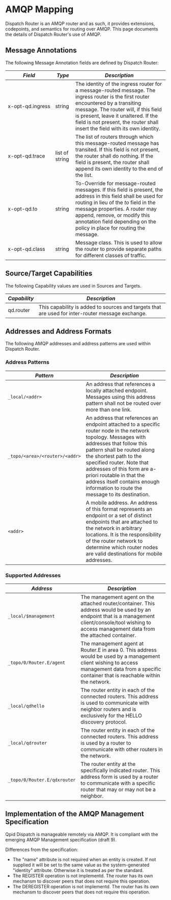 <!--
Licensed to the Apache Software Foundation (ASF) under one
or more contributor license agreements.  See the NOTICE file
distributed with this work for additional information
regarding copyright ownership.  The ASF licenses this file
to you under the Apache License, Version 2.0 (the
"License"); you may not use this file except in compliance
with the License.  You may obtain a copy of the License at

  http://www.apache.org/licenses/LICENSE-2.0

Unless required by applicable law or agreed to in writing,
software distributed under the License is distributed on an
"AS IS" BASIS, WITHOUT WARRANTIES OR CONDITIONS OF ANY
KIND, either express or implied.  See the License for the
specific language governing permissions and limitations
under the License.
-->

# AMQP Mapping

Dispatch Router is an AMQP router and as such, it provides extensions,
codepoints, and semantics for routing over AMQP.  This page documents
the details of Dispatch Router's use of AMQP.


## Message Annotations

The following Message Annotation fields are defined by Dispatch Router:

  | *Field* | *Type* | *Description* |
  |---------|--------|---------------|
  | <span style="white-space: nowrap;">x-opt-qd.ingress</span> | string | The identity of the ingress router for a message-routed message.  The ingress router is the first router encountered by a transiting message.  The router will, if this field is present, leave it unaltered.  If the field is not present, the router shall insert the field with its own identity. |
  | <span style="white-space: nowrap;">x-opt-qd.trace</span> | list of string | The list of routers through which this message-routed message has transited.  If this field is not present, the router shall do nothing.  If the field is present, the router shall append its own identity to the end of the list. |
  | x-opt-qd.to | string | To-Override for message-routed messages.  If this field is present, the address in this field shall be used for routing in lieu of the *to* field in the message properties.  A router may append, remove, or modify this annotation field depending on the policy in place for routing the message. |
  | x-opt-qd.class | string | Message class.  This is used to allow the router to provide separate paths for different classes of traffic. |


## Source/Target Capabilities

The following Capability values are used in Sources and Targets.

  | *Capability* | *Description* |
  |--------------|---------------|
  | qd.router | This capability is added to sources and targets that are used for inter-router message exchange. |


## Addresses and Address Formats

The following AMQP addresses and address patterns are used within Dispatch Router.

### Address Patterns

  | *Pattern* | *Description* |
  |-----------|---------------|
  | `_local/<addr>` | An address that references a locally attached endpoint.  Messages using this address pattern shall not be routed over more than one link. |
  | `_topo/<area>/<router>/<addr>` | An address that references an endpoint attached to a specific router node in the network topology.  Messages with addresses that follow this pattern shall be routed along the shortest path to the specified router.  Note that addresses of this form are a-priori routable in that the address itself contains enough information to route the message to its destination. |
  | `<addr>` | A mobile address.  An address of this format represents an endpoint or a set of distinct endpoints that are attached to the network in arbitrary locations.  It is the responsibility of the router network to determine which router nodes are valid destinations for mobile addresses. |

### Supported Addresses

  | *Address* | *Description* |
  |-----------|---------------|
  | `_local/$management` | The management agent on the attached router/container.  This address would be used by an endpoint that is a management client/console/tool wishing to access management data from the attached container. |
  | `_topo/0/Router.E/agent` | The management agent at Router.E in area 0.  This address would be used by a management client wishing to access management data from a specific container that is reachable within the network. |
  | `_local/qdhello` | The router entity in each of the connected routers.  This address is used to communicate with neighbor routers and is exclusively for the HELLO discovery protocol. |
  | `_local/qdrouter` | The router entity in each of the connected routers.  This address is used by a router to communicate with other routers in the network. |
  | `_topo/0/Router.E/qdxrouter` | The router entity at the specifically indicated router.  This address form is used by a router to communicate with a specific router that may or may not be a neighbor. |

## Implementation of the AMQP Management Specification

Qpid Dispatch is manageable remotely via AMQP.  It is compliant with the
emerging AMQP Management specification (draft 9).  

Differences from the specification:

- The "name" attribute is not required when an entity is created. If not
  supplied it will be set to the same value as the system-generated "identity"
  attribute. Otherwise it is treated as per the standard.
- The REGISTER operation is not implementd. The router has its own mechansm to discover peers that does not require this operation.
- The DEREGISTER operation is not implementd. The router has its own mechansm to discover peers that does not require this operation.

